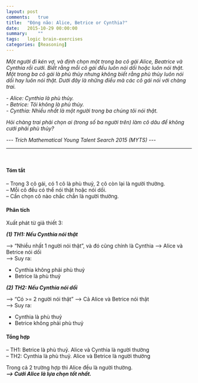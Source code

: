```yaml
---
layout: post
comments:   true
title:  "Động não: Alice, Betrice or Cynthia?"
date:   2015-10-29 00:00:00
summary:    ""
tags:	logic brain-exercises
categories: [Reasoning]
---
```


*Một người đi kén vợ, và định chọn một trong ba cô gái Alice, Beatrice và Cynthia rồi cưới. Biết rằng mỗi cô gái đều luôn nói dối hoặc luôn nói thật. Một trong ba cô gái là phù thủy nhưng không biết rằng phù thủy luôn nói dối hay luôn nói thật. Dưới đây là những điều mà các cô gái nói với chàng trai.*

*- Alice: Cynthia là phù thủy.*<br>
*- Betrice: Tôi không là phù thủy.*<br>
*- Cynthia: Nhiều nhất là một người trong ba chúng tôi nói thật.*

*Hỏi chàng trai phải chọn ai (trong số ba người trên) làm cô dâu để không cưới phải phù thủy?*

*--- Trích Mathematical Young Talent Search 2015 (MYTS) ---*

---
<br>

#### Tóm tắt

– Trong 3 cô gái, có 1 cô là phù thuỷ, 2 cô còn lại là người thường.<br>
– Mỗi cô đều có thể nói thật hoặc nói dối.<br>
– Cần chọn cô nào chắc chắn là người thường.<br>

#### Phân tích

Xuất phát từ giả thiết 3:

***(1) TH1: Nếu Cynthia nói thật***

--> “Nhiều nhất 1 người nói thật”, và đó cũng chính là Cynthia --> Alice và Betrice nói dối<br>
--> Suy ra:<br>
+ Cynthia không phải phù thuỷ<br>
+ Betrice là phù thuỷ<br>

***(2) TH2: Nếu Cynthia nói dối***

--> “Có >= 2 người nói thật” --> Cả Alice và Betrice nói thật<br>
--> Suy ra:<br>
+ Cynthia là phù thuỷ<br>
+ Betrice không phải phù thuỷ<br>

#### Tổng hợp

– TH1: Betrice là phù thuỷ. Alice và Cynthia là người thường<br>
– TH2: Cynthia là phù thuỷ. Alice và Betrice là người thường<br>

Trong cả 2 trường hợp thì Alice đều là người thường.<br>
***--> Cưới Alice là lựa chọn tốt nhất.***

